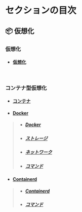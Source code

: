 
# セクションの目次

## 📦 仮想化

### 仮想化

* #### [︎仮想化](https://hiroki-it.github.io/tech-notebook/virtualization/virtualization.html)

<br>

### コンテナ型仮想化

* #### [コンテナ](https://hiroki-it.github.io/tech-notebook/virtualization/virtualization_container.html)

* #### <u>Docker</u>
> * ##### [︎Docker](https://hiroki-it.github.io/tech-notebook/virtualization/virtualization_container_docker.html)
> * ##### [ストレージ](https://hiroki-it.github.io/tech-notebook/virtualization/virtualization_container_docker_storage.html)
> * ##### [ネットワーク](https://hiroki-it.github.io/tech-notebook/virtualization/virtualization_container_docker_network.html)
> * ##### [コマンド](https://hiroki-it.github.io/tech-notebook/virtualization/virtualization_container_docker_command.html)

* #### <u>Containerd</u>
> * ##### [Containerd](https://hiroki-it.github.io/tech-notebook/virtualization/virtualization_container_containerd.html)
> * ##### [コマンド](https://hiroki-it.github.io/tech-notebook/virtualization/virtualization_container_containerd_command.html)

<br>

